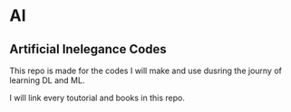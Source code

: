 # AI
Artificial Inelegance Codes 
--------
This repo is made for the codes I will make and use dusring the journy of learning DL and ML.

I will link every toutorial and books in this repo.
